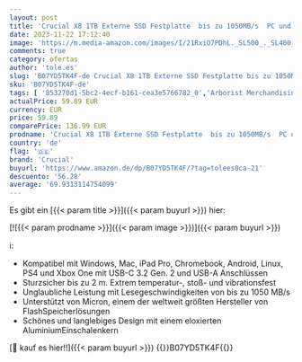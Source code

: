 ```yaml
---
layout: post
title: 'Crucial X8 1TB Externe SSD Festplatte  bis zu 1050MB/s  PC und Mac  USB 3.2 Portable Solid State Drive- CT1000X8SSD9'
date: 2023-11-22 17:12:40
image: 'https://m.media-amazon.com/images/I/21RxiO7PDhL._SL500_._SL400_.jpg'
comments: true
category: ofertas
author: 'tole.es'
slug: 'B07YD5TK4F-de Crucial X8 1TB Externe SSD Festplatte bis zu 1050MB/s PC...'
sku: 'B07YD5TK4F-de'
tags: [ '853270d1-5bc2-4ecf-b161-cea3e5766782_0','Arborist Merchandising Root','Computer & Zubehör','Crucial SSDs & Ballistix DRAMs','Crucial Store','Custom Stores','Datenspeicher','Externe Datenspeicher','Externe SSD','Externe Speichermedien','Interne Solid State Drives','Komponenten','PC gaming components','PC-Gaming','Self Service','Special Features Stores','a4cbee59-f823-40fe-831a-7de64f655f6f_0','a4cbee59-f823-40fe-831a-7de64f655f6f_6701','a4cbee59-f823-40fe-831a-7de64f655f6f_9501','a4cbee59-f823-40fe-831a-7de64f655f6f_9701','a4cbee59-f823-40fe-831a-7de64f655f6f_9801','crucial','🇩🇪', ]
actualPrice: 59.89 EUR
currency: EUR
price: 59.89
comparePrice: 136.99 EUR
prodname: 'Crucial X8 1TB Externe SSD Festplatte  bis zu 1050MB/s  PC und Mac  USB 3.2 Portable Solid State Drive- CT1000X8SSD9'
country: 'de'
flag: '🇩🇪'
brand: 'Crucial'
buyurl: 'https://www.amazon.de/dp/B07YD5TK4F/?tag=tolees0ca-21'
descuento: '56.28'
average: '69.9313114754099'
---
```


Es gibt ein [{{< param title >}}]({{< param buyurl >}}) hier:

[![{{< param prodname >}}]({{< param image >}})]({{< param buyurl >}})

ℹ️:

- Kompatibel mit Windows, Mac, iPad Pro, Chromebook, Android, Linux, PS4 und Xbox One mit USB-C 3.2 Gen. 2 und USB-A Anschlüssen
- Sturzsicher bis zu 2 m. Extrem temperatur-, stoß- und vibrationsfest
- Unglaubliche Leistung mit Lesegeschwindigkeiten von bis zu 1050 MB/s
- Unterstützt von Micron, einem der weltweit größten Hersteller von FlashSpeicherlösungen
- Schönes und langlebiges Design mit einem eloxierten AluminiumEinschalenkern

[🛒 kauf es hier!!]({{< param buyurl >}})
{{<world>}}B07YD5TK4F{{</world>}}

